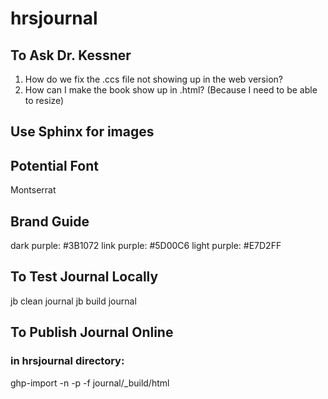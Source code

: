# hrsjournal

## To Ask Dr. Kessner

1. How do we fix the .ccs file not showing up in the web version?
2. How can I make the book show up in .html? (Because I need to be able to resize)

## Use Sphinx for images

## Potential Font

Montserrat

## Brand Guide

dark purple: #3B1072
link purple: #5D00C6
light purple: #E7D2FF

## To Test Journal Locally

jb clean journal
jb build journal

## To Publish Journal Online

### in hrsjournal directory:

ghp-import -n -p -f journal/_build/html